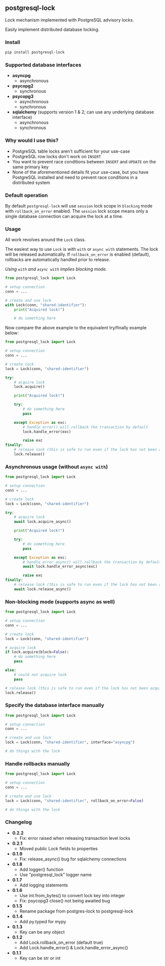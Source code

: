 ## postgresql-lock

Lock mechanism implemented with PostgreSQL advisory locks.

Easily implement distributed database locking.

### Install

```sh
pip install postgresql-lock
```

### Supported database interfaces

-   **asyncpg**
    -   asynchronous
-   **psycopg2**
    -   synchronous
-   **psycopg3**
    -   asynchronous
    -   synchronous
-   **sqlalchemy** (supports version 1 & 2; can use any underlying database interface)
    -   asynchronous
    -   synchronous

### Why would I use this?

-   PostgreSQL table locks aren't sufficient for your use-case
-   PostgreSQL row locks don't work on `INSERT`
-   You want to prevent race conditions between `INSERT` and `UPDATE` on the same primary key
-   None of the aforementioned details fit your use-case, but you have PostgreSQL installed and need to prevent race conditions in a distributed system

### Default operation

By default `postgresql-lock` will use `session` lock scope in `blocking` mode with
`rollback_on_error` enabled. The `session` lock scope means only a single database connection can
acquire the lock at a time.

### Usage

All work revolves around the `Lock` class.

The easiest way to use `Lock` is with `with` or `async with` statements. The lock will be
released automatically. If `rollback_on_error` is enabled (default), rollbacks are automatically
handled prior to release.

_Using `with` and `async with` implies blocking mode._

```python
from postgresql_lock import Lock

# setup connection
conn = ...

# create and use lock
with Lock(conn, "shared-identifier"):
    print("Acquired lock!")

    # do something here
```

Now compare the above example to the equivalent try/finally example below:

```python
from postgresql_lock import Lock

# setup connection
conn = ...

# create lock
lock = Lock(conn, "shared-identifier")

try:
    # acquire lock
    lock.acquire()

    print("Acquired lock!")

    try:
        # do something here
        pass

    except Exception as exc:
        # handle_error() will rollback the transaction by default
        lock.handle_error(exc)

        raise exc
finally:
    # release lock (this is safe to run even if the lock has not been acquired)
    lock.release()
```

### Asynchronous usage (without `async with`)

```python
from postgresql_lock import Lock

# setup connection
conn = ...

# create lock
lock = Lock(conn, "shared-identifier")

try:
    # acquire lock
    await lock.acquire_async()

    print("Acquired lock!")

    try:
        # do something here
        pass

    except Exception as exc:
        # handle_error_async() will rollback the transaction by default
        await lock.handle_error_async(exc)

        raise exc
finally:
    # release lock (this is safe to run even if the lock has not been acquired)
    await lock.release_async()
```

### Non-blocking mode (supports async as well)

```python
from postgresql_lock import Lock

# setup connection
conn = ...

# create lock
lock = Lock(conn, "shared-identifier")

# acquire lock
if lock.acquire(block=False):
    # do something here
    pass

else:
    # could not acquire lock
    pass

# release lock (this is safe to run even if the lock has not been acquired)
lock.release()
```

### Specify the database interface manually

```python
from postgresql_lock import Lock

# setup connection
conn = ...

# create and use lock
lock = Lock(conn, "shared-identifier", interface="asyncpg")

# do things with the lock
```

### Handle rollbacks manually

```python
from postgresql_lock import Lock

# setup connection
conn = ...

# create and use lock
lock = Lock(conn, "shared-identifier", rollback_on_error=False)

# do things with the lock
```

### Changelog

-   **0.2.2**
    -   Fix: error raised when releasing transaction level locks
-   **0.2.1**
    -   Moved public Lock fields to properties
-   **0.1.9**
    -   Fix: release_async() bug for sqlalchemy connections
-   **0.1.8**
    -   Add logger() function
    -   Use "postgresql_lock" logger name
-   **0.1.7**
    -   Add logging statements
-   **0.1.6**
    -   Use int.from_bytes() to convert lock key into integer
    -   Fix: psycopg3 close() not being awaited bug
-   **0.1.5**
    -   Rename package from postgres-lock to postgresql-lock
-   **0.1.4**
    -   Add py.typed for mypy
-   **0.1.3**
    -   Key can be any object
-   **0.1.2**
    -   Add Lock.rollback_on_error (default true)
    -   Add Lock.handle_error() & Lock.handle_error_async()
-   **0.1.1**
    -   Key can be str or int

